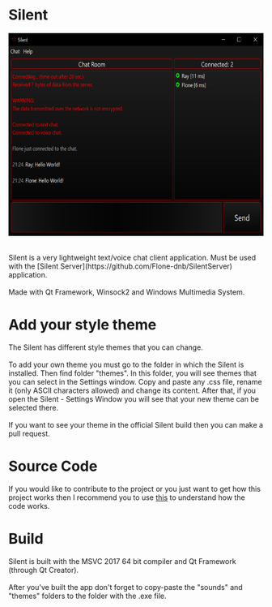 # Silent
<p align="center">
  <img width="590" height="400" src="screenshot.png">
</p>
<br>
Silent is a very lightweight text/voice chat client application. Must be used with the [Silent Server](https://github.com/Flone-dnb/SilentServer) application. <br>
<br>
Made with Qt Framework, Winsock2 and Windows Multimedia System.

# Add your style theme
The Silent has different style themes that you can change.<br>
<br>
To add your own theme you must go to the folder in which the Silent is installed. Then find folder "themes". In this folder, you will see themes that you can select in the Settings window. Copy and paste any .css file, rename it (only ASCII characters allowed) and change its content. After that, if you open the Silent - Settings Window you will see that your new theme can be selected there.<br>
<br>
If you want to see your theme in the official Silent build then you can make a pull request.

# Source Code
If you would like to contribute to the project or you just want to get how this project works then I recommend you to use [this](https://github.com/CoatiSoftware/Sourcetrail) to understand how the code works.

# Build
Silent is built with the MSVC 2017 64 bit compiler and Qt Framework (through Qt Creator).<br>
<br>
After you've built the app don't forget to copy-paste the "sounds" and "themes" folders to the folder with the .exe file.